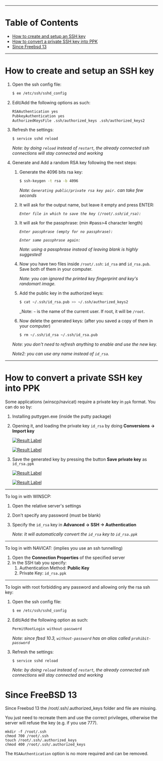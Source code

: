 
---
# Table of Contents
* [How to create and setup an SSH key](#how-to-create-and-setup-an-ssh-key)
* [How to convert a private SSH key into PPK](#how-to-convert-a-private-ssh-key-into-ppk)
* [Since Freebsd 13](#since-freebsd-13)

--------------------------------------------------------------------------------
# How to create and setup an SSH key
1. Open the ssh config file:

	```sh
	$ ee /etc/ssh/sshd_config
	```

2. Edit/Add the following options as such:

	```sh
	RSAAuthentication yes
	PubkeyAuthentication yes
	AuthorizedKeysFile .ssh/authorized_keys .ssh/authorized_keys2
	```

3. Refresh the settings:

	```sh
	$ service sshd reload
	```

	_Note: by doing `reload` instead of `restart`, the already connected ssh connections will stay connected and working_

4. Generate and Add a random RSA key following the next steps:

	1. Generate the 4096 bits rsa key:

		```sh
		$ ssh-keygen -t rsa -b 4096
		```
		_Note: `Generating public/private rsa key pair.` can take few seconds_

	2. It will ask for the output name, but leave it empty and press ENTER:

		_`Enter file in which to save the key (/root/.ssh/id_rsa):`_

	3. It will ask for the passphrase: (min #pass>4 character length)

		_`Enter passphrase (empty for no passphrase):`_

		_`Enter same passphrase again:`_

		_Note: using a passphrase instead of leaving blank is highly suggested!_

	4. Now you have two files inside `/root/.ssh`: `id_rsa` and `id_rsa.pub`. Save both of them in your computer.

		_Note: you can ignored the printed key fingerprint and key's randomart image._

	5. Add the public key in the authorized keys:

		```sh
		$ cat ~/.ssh/id_rsa.pub >> ~/.ssh/authorized_keys2
		```

		_Note: `~` is the name of the current user. If root, it will be `/root`.

	6. Now delete the generated keys: (after you saved a copy of them in your computer)

		```sh
		$ rm ~/.ssh/id_rsa ~/.ssh/id_rsa.pub
		```

	_Note: you don't need to refresh anything to enable and use the new key._

	_Note2: you can use any name instead of `id_rsa`._

--------------------------------------------------------------------------------
# How to convert a private SSH key into PPK
Some applications (winscp/navicat) require a private key in `ppk` format. You can do so by:

1. Installing puttygen.exe (inside the putty package)
2. Opening it, and loading the private key `id_rsa` by doing **Conversions -> Import key**

	[![Result Label](http://i.imgur.com/hrftY9G.png)](http://i.imgur.com/hrftY9G.png)

	[![Result Label](http://i.imgur.com/C57tzS8.png)](http://i.imgur.com/C57tzS8.png)

3. Save the generated key by pressing the button **Save private key** as `id_rsa.ppk`

	[![Result Label](http://i.imgur.com/BBFRvM1.png)](http://i.imgur.com/BBFRvM1.png)

	[![Result Label](http://i.imgur.com/ei5Rfx3.png)](http://i.imgur.com/ei5Rfx3.png)

---
To log in with WINSCP:

1. Open the relative server's settings
2. Don't specify any password (must be blank)
3. Specify the `id_rsa` key in **Advanced -> SSH -> Authentication**

	_Note: It will automatically convert the `id_rsa` key to `id_rsa.ppk`_

---
To log in with NAVICAT: (implies you use an ssh tunnelling)

1. Open the **Connection Properties** of the specified server
2. In the SSH tab you specify:
	1. Authentication Method: **Public Key**
	2. Private Key: `id_rsa.ppk`

---
To login with root forbidding any password and allowing only the rsa ssh key:

1. Open the ssh config file:

	```sh
	$ ee /etc/ssh/sshd_config
	```

2. Edit/Add the following option as such:

	```sh
	PermitRootLogin without-password
	```

	_Note: since fbsd 10.3, `without-password` has an alias called `prohibit-password`_

3. Refresh the settings:

	```sh
	$ service sshd reload
	```

	_Note: by doing `reload` instead of `restart`, the already connected ssh connections will stay connected and working_


# Since FreeBSD 13
Since Freebsd 13 the /root/.ssh/.authorized_keys folder and file are missing.

You just need to recreate them and use the correct privileges, otherwise the server will refuse the key (e.g. if you use 777).

```
mkdir -f /root/.ssh
chmod 700 /root/.ssh
touch /root/.ssh/.authorized_keys
chmod 400 /root/.ssh/.authorized_keys
```

The `RSAAuthentication` option is no more required and can be removed.
